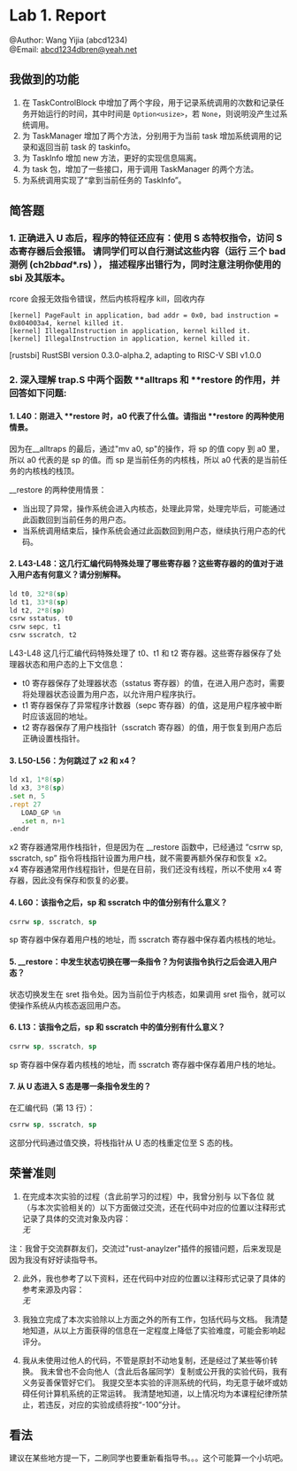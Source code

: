 # Lab 1. Report

@Author: Wang Yijia (abcd1234)  
@Email: abcd1234dbren@yeah.net

## 我做到的功能

1. 在 TaskControlBlock 中增加了两个字段，用于记录系统调用的次数和记录任务开始运行的时间，其中时间是 `Option<usize>`，若 `None`，则说明没产生过系统调用。
2. 为 TaskManager 增加了两个方法，分别用于为当前 task 增加系统调用的记录和返回当前 task 的 taskinfo。
3. 为 TaskInfo 增加 new 方法，更好的实现信息隔离。
4. 为 task 包，增加了一些接口，用于调用 TaskManager 的两个方法。
5. 为系统调用实现了“拿到当前任务的 TaskInfo”。

## 简答题

### 1. 正确进入 U 态后，程序的特征还应有：使用 S 态特权指令，访问 S 态寄存器后会报错。 请同学们可以自行测试这些内容（运行 三个 bad 测例 (ch2b*bad*\*.rs) ）， 描述程序出错行为，同时注意注明你使用的 sbi 及其版本。

rcore 会报无效指令错误，然后内核将程序 kill，回收内存

```plaintext
[kernel] PageFault in application, bad addr = 0x0, bad instruction = 0x804003a4, kernel killed it.
[kernel] IllegalInstruction in application, kernel killed it.
[kernel] IllegalInstruction in application, kernel killed it.
```

[rustsbi] RustSBI version 0.3.0-alpha.2, adapting to RISC-V SBI v1.0.0

### 2. 深入理解 trap.S 中两个函数 **alltraps 和 **restore 的作用，并回答如下问题:

#### 1. L40：刚进入 **restore 时，a0 代表了什么值。请指出 **restore 的两种使用情景。

因为在\_\_alltraps 的最后，通过"mv a0, sp"的操作，将 sp 的值 copy 到 a0 里，所以 a0 代表的是 sp 的值。而 sp 是当前任务的内核栈，所以 a0 代表的是当前任务的内核栈的栈顶。

\_\_restore 的两种使用情景：

- 当出现了异常，操作系统会进入内核态，处理此异常，处理完毕后，可能通过此函数回到当前任务的用户态。
- 当系统调用结束后，操作系统会通过此函数回到用户态，继续执行用户态的代码。

#### 2. L43-L48：这几行汇编代码特殊处理了哪些寄存器？这些寄存器的的值对于进入用户态有何意义？请分别解释。

```asm
ld t0, 32*8(sp)
ld t1, 33*8(sp)
ld t2, 2*8(sp)
csrw sstatus, t0
csrw sepc, t1
csrw sscratch, t2
```

L43-L48 这几行汇编代码特殊处理了 t0、t1 和 t2 寄存器。这些寄存器保存了处理器状态和用户态的上下文信息：

- t0 寄存器保存了处理器状态（sstatus 寄存器）的值，在进入用户态时，需要将处理器状态设置为用户态，以允许用户程序执行。
- t1 寄存器保存了异常程序计数器（sepc 寄存器）的值，这是用户程序被中断时应该返回的地址。
- t2 寄存器保存了用户栈指针（sscratch 寄存器）的值，用于恢复到用户态后正确设置栈指针。

#### 3. L50-L56：为何跳过了 x2 和 x4？

```asm
ld x1, 1*8(sp)
ld x3, 3*8(sp)
.set n, 5
.rept 27
   LOAD_GP %n
   .set n, n+1
.endr
```

x2 寄存器通常用作栈指针，但是因为在 \_\_restore 函数中，已经通过 “csrrw sp, sscratch, sp” 指令将栈指针设置为用户栈，就不需要再额外保存和恢复 x2。  
x4 寄存器通常用作线程指针，但是在目前，我们还没有线程，所以不使用 x4 寄存器，因此没有保存和恢复的必要。

#### 4. L60：该指令之后，sp 和 sscratch 中的值分别有什么意义？

```asm
csrrw sp, sscratch, sp
```

sp 寄存器中保存着用户栈的地址，而 sscratch 寄存器中保存着内核栈的地址。

#### 5. \_\_restore：中发生状态切换在哪一条指令？为何该指令执行之后会进入用户态？

状态切换发生在 sret 指令处。因为当前位于内核态，如果调用 sret 指令，就可以使操作系统从内核态返回用户态。

#### 6. L13：该指令之后，sp 和 sscratch 中的值分别有什么意义？

```asm
csrrw sp, sscratch, sp
```

sp 寄存器中保存着内核栈的地址，而 sscratch 寄存器中保存着用户栈的地址。

#### 7. 从 U 态进入 S 态是哪一条指令发生的？

在汇编代码（第 13 行）：

```asm
csrrw sp, sscratch, sp
```

这部分代码通过值交换，将栈指针从 U 态的栈重定位至 S 态的栈。

## 荣誉准则

1. 在完成本次实验的过程（含此前学习的过程）中，我曾分别与 以下各位 就（与本次实验相关的）以下方面做过交流，还在代码中对应的位置以注释形式记录了具体的交流对象及内容：  
   _无_

注：我曾于交流群群友们，交流过"rust-anaylzer"插件的报错问题，后来发现是因为我没有好好读指导书。

2. 此外，我也参考了以下资料，还在代码中对应的位置以注释形式记录了具体的参考来源及内容：  
   _无_

3. 我独立完成了本次实验除以上方面之外的所有工作，包括代码与文档。 我清楚地知道，从以上方面获得的信息在一定程度上降低了实验难度，可能会影响起评分。

4. 我从未使用过他人的代码，不管是原封不动地复制，还是经过了某些等价转换。 我未曾也不会向他人（含此后各届同学）复制或公开我的实验代码，我有义务妥善保管好它们。 我提交至本实验的评测系统的代码，均无意于破坏或妨碍任何计算机系统的正常运转。 我清楚地知道，以上情况均为本课程纪律所禁止，若违反，对应的实验成绩将按“-100”分计。

## 看法

建议在某些地方提一下，二刷同学也要重新看指导书。。。这个可能算一个小坑吧。
